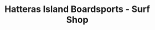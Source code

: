 ---
title: "Hatteras Island Boardsports - Surf Shop"
url: /avon/hatteras-island-boardsports-surf-shop/
shop: sports
---